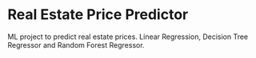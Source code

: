 # Real Estate Price Predictor
ML project to predict  real estate prices. Linear Regression, Decision Tree Regressor and Random Forest Regressor.
